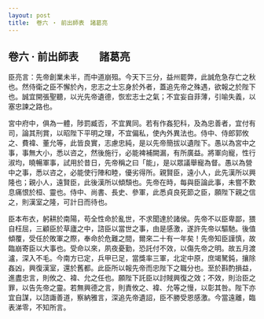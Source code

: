 ```yaml
---
layout: post
title:  卷六 ‧ 前出師表　諸葛亮
---
```

## 卷六 ‧ 前出師表　　諸葛亮

臣亮言：先帝創業未半，而中道崩殂。今天下三分，益州罷弊，此誠危急存亡之秋也。然侍衛之臣不懈於內，忠志之士忘身於外者，蓋追先帝之殊遇，欲報之於陛下也。誠宜開張聖聽，以光先帝遺德，恢宏志士之氣；不宜妄自菲薄，引喻失義，以塞忠諫之路也。

宮中府中，俱為一體，陟罰臧否，不宜異同。若有作姦犯科，及為忠善者，宜付有司，論其刑賞，以昭陛下平明之理，不宜偏私，使內外異法也。侍中、侍郎郭攸之、費褘、董允等，此皆良實，志慮忠純，是以先帝簡拔以遺陛下。愚以為宮中之事，事無大小，悉以咨之，然後施行，必能裨補闕漏，有所廣益。將軍向寵，性行淑均，曉暢軍事，試用於昔日，先帝稱之曰「能」，是以眾議舉寵為督。愚以為營中之事，悉以咨之，必能使行陣和睦，優劣得所。親賢臣，遠小人，此先漢所以興隆也；親小人，遠賢臣，此後漢所以傾頹也。先帝在時，每與臣論此事，未嘗不歎息痛恨於桓、靈也。侍中、尚書、長史、參軍，此悉貞良死節之臣，願陛下親之信之，則漢室之隆，可計日而待也。

臣本布衣，躬耕於南陽，苟全性命於亂世，不求聞達於諸侯。先帝不以臣卑鄙，猥自枉屈，三顧臣於草廬之中，諮臣以當世之事，由是感激，遂許先帝以驅馳。後值傾覆，受任於敗軍之際，奉命於危難之間，爾來二十有一年矣！先帝知臣謹慎，故臨崩寄臣以大事也。受命以來，夙夜憂勤，恐託付不效，以傷先帝之明。故五月渡瀘，深入不毛。今南方已定，兵甲已足，當獎率三軍，北定中原，庶竭駑鈍，攘除姦凶，興復漢室，還於舊都。此臣所以報先帝而忠陛下之職分也。至於斟酌損益，進盡忠言，則攸之、褘、允之任也。願陛下託臣以討賊興復之效；不效，則治臣之罪，以告先帝之靈。若無興德之言，則責攸之、褘、允等之慢，以彰其咎。陛下亦宜自謀，以諮諏善道，察納雅言，深追先帝遺詔，臣不勝受恩感激。今當遠離，臨表涕零，不知所言。